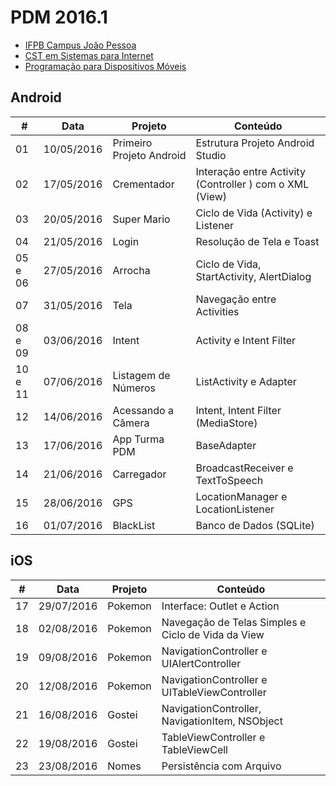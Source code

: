 # PDM 2016.1

- [IFPB Campus João Pessoa](http://www.ifpb.edu.br/campi/campi/joao-pessoa)
- [CST em Sistemas para Internet](http://www.ifpb.edu.br/campi/joao-pessoa/cursos/cursos-superiores-de-tecnologia/sistemas-para-internet)
- [Programação para Dispositivos Móveis](http://pdm.valeriacavalcanti.com.br)

## Android

\# | Data | Projeto | Conteúdo
--- | --- | --- | ---
01 | 10/05/2016 | Primeiro Projeto Android | Estrutura Projeto Android Studio
02 | 17/05/2016 | Crementador | Interação entre Activity (Controller ) com o XML (View)
03 | 20/05/2016 | Super Mario | Ciclo de Vida (Activity) e Listener
04 | 21/05/2016 | Login | Resolução de Tela e Toast
05 e 06 | 27/05/2016 | Arrocha | Ciclo de Vida, StartActivity, AlertDialog
07 | 31/05/2016 | Tela | Navegação entre Activities
08 e 09 | 03/06/2016 | Intent | Activity e Intent Filter
10 e 11 | 07/06/2016 | Listagem de Números | ListActivity e Adapter
12 | 14/06/2016 | Acessando a Câmera | Intent, Intent Filter (MediaStore)
13 | 17/06/2016 | App Turma PDM | BaseAdapter
14 | 21/06/2016 | Carregador | BroadcastReceiver e TextToSpeech
15 | 28/06/2016 | GPS | LocationManager e LocationListener
16 | 01/07/2016 | BlackList | Banco de Dados (SQLite)

## iOS

\# | Data | Projeto | Conteúdo
--- | --- | --- | ---
17 | 29/07/2016 | Pokemon | Interface: Outlet e Action
18 | 02/08/2016 | Pokemon | Navegação de Telas Simples e Ciclo de Vida da View
19 | 09/08/2016 | Pokemon | NavigationController e UIAlertController
20 | 12/08/2016 | Pokemon | NavigationController e UITableViewController
21 | 16/08/2016 | Gostei | NavigationController, NavigationItem, NSObject
22 | 19/08/2016 | Gostei | TableViewController e TableViewCell
23 | 23/08/2016 | Nomes | Persistência com Arquivo

